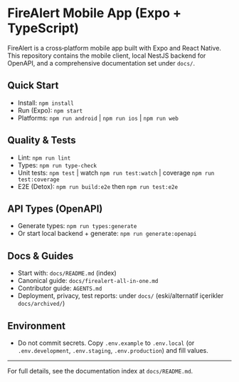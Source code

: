 # FireAlert Mobile App (Expo + TypeScript)

FireAlert is a cross‑platform mobile app built with Expo and React Native. This repository contains the mobile client, local NestJS backend for OpenAPI, and a comprehensive documentation set under `docs/`.

## Quick Start
- Install: `npm install`
- Run (Expo): `npm start`
- Platforms: `npm run android` | `npm run ios` | `npm run web`

## Quality & Tests
- Lint: `npm run lint`
- Types: `npm run type-check`
- Unit tests: `npm test` | watch `npm run test:watch` | coverage `npm run test:coverage`
- E2E (Detox): `npm run build:e2e` then `npm run test:e2e`

## API Types (OpenAPI)
- Generate types: `npm run types:generate`
- Or start local backend + generate: `npm run generate:openapi`

## Docs & Guides
- Start with: `docs/README.md` (index)
- Canonical guide: `docs/firealert-all-in-one.md`
- Contributor guide: `AGENTS.md`
- Deployment, privacy, test reports: under `docs/` (eski/alternatif içerikler `docs/archived/`)

## Environment
- Do not commit secrets. Copy `.env.example` to `.env.local` (or `.env.development`, `.env.staging`, `.env.production`) and fill values.

---
For full details, see the documentation index at `docs/README.md`.
